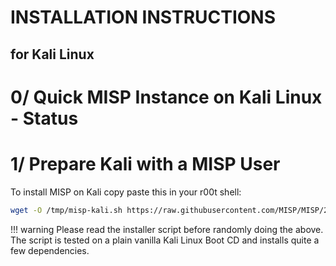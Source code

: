 # INSTALLATION INSTRUCTIONS
## for Kali Linux
# 0/ Quick MISP Instance on Kali Linux - Status
# 1/ Prepare Kali with a MISP User

To install MISP on Kali copy paste this in your r00t shell:
```bash
wget -O /tmp/misp-kali.sh https://raw.githubusercontent.com/MISP/MISP/2.4/INSTALL/INSTALL.kali.txt && bash /tmp/misp-kali.sh
```

!!! warning
    Please read the installer script before randomly doing the above.
    The script is tested on a plain vanilla Kali Linux Boot CD and installs quite a few dependencies.
